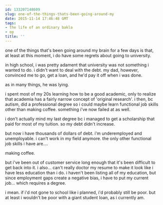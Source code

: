 ```yaml
---
id: 133207148609
slug: one-of-the-things-thats-been-going-around-my
date: 2015-11-14 17:46:48 GMT
tags:
- the life of an ordinary bakla
- op
title: ''
---
```

one of the things that's been going around my brain for a few days is that, at least at this moment, i do have some regrets about going to university.

in high school, i was pretty adament that university was not something i wanted to do. i didn't want to deal with the debt. my dad, however, convinced me to go, get a loan, and he'd pay it off when i was done.

as in many things, he was lying.

i spent most of my 20s learning how to be a good academic, only to realize that academia has a fairly narrow concept of 'original research'. i then, bc autism, did a professional degree so i could maybe learn functional job skills other than making coffee. something i've now failed at as well.

i don't actually mind my last degree bc i managed to get a scholarship that paid for most of my tuition. so my debt didn't increase.

but now i have thousands of dollars of debt. i'm underemployed and unemployable. i can't work in my field anymore. the only other functional job skills i have are....

making coffee.

but i've been out of customer service long enough that it's been difficult to get back into it. i also... can't really doctor my resume to make it look like i have less education than i do. i haven't been listing all of my education, but since employment gaps create a negative bias, i have to put my current job... which requires a degree.

i mean. if i'd not gone to school like i planned, i'd probably still be poor. but at least i wouldn't be poor with a giant student loan, as i currently am.